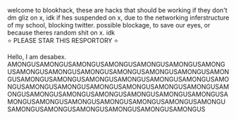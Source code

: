 welcome to blookhack, these are hacks that should be working if they don't dm gliz on x, idk if hes suspended on x, due to the networking inferstructure of my school, blocking twitter. possible blockage, to save our eyes, or because theres random shit on x. idk                         
                       ⭐ PLEASE STAR THIS RESPORTORY ⭐

Hello, I am desabex. AMONGUSAMONGUSAMONGUSAMONGUSAMONGUSAMONGUSAMONGUSAMONGUSAMONGUSAMONGUSAMONGUSAMONGUSAMONGUSAMONGUSAMONGUSAMONGUSAMONGUSAMONGUSAMONGUSAMONGUSAMONGUSAMONGUSAMONGUSAMONGUSAMONGUSAMONGUSAMONGUSAMONGUSAMONGUSAMONGUSAMONGUSAMONGUSAMONGUSAMONGUSAMONGUSAMONGUSAMONGUSAMONGUSAMONGUSAMONGUSAMONGUSAMONGUSAMONGUSAMONGUSAMONGUSAMONGUSAMONGUS
